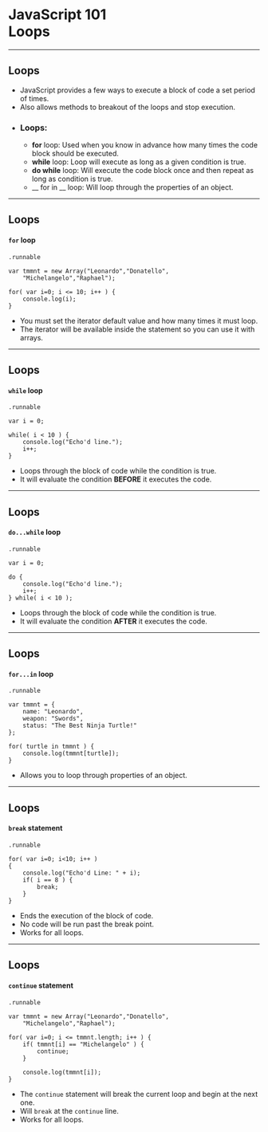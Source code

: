 # JavaScript 101<br />Loops

---
## Loops

- JavaScript provides a few ways to execute a block of code a set period of times.
- Also allows methods to breakout of the loops and stop execution.
- ### Loops:
	- __for__ loop: Used when you know in advance how many times the code block should be executed.
	- __while__ loop: Loop will execute as long as a given condition is true.
	- __do while__ loop: Will execute the code block once and then repeat as long as condition is true.
	- __ for in __ loop: Will loop through the properties of an object.
	
---
## Loops
#### `for` loop

	.runnable 
	
	var tmmnt = new Array("Leonardo","Donatello",
		"Michelangelo","Raphael");
	
	for( var i=0; i <= 10; i++ ) {
		console.log(i);
	}
	
- You must set the iterator default value and how many times it must loop.
- The iterator will be available inside the statement so you can use it with arrays.

---
## Loops
#### `while` loop

	.runnable
	
	var i = 0;
	
	while( i < 10 ) {
		console.log("Echo'd line.");
		i++;
	}
	
- Loops through the block of code while the condition is true.
- It will evaluate the condition __BEFORE__ it executes the code.

---
## Loops
#### `do...while` loop

	.runnable
	
	var i = 0;
	
	do {
		console.log("Echo'd line.");
		i++;
	} while( i < 10 );
	
- Loops through the block of code while the condition is true.
- It will evaluate the condition __AFTER__ it executes the code.

---
## Loops
#### `for...in` loop

	.runnable
	
	var tmmnt = {
		name: "Leonardo",
		weapon: "Swords",
		status: "The Best Ninja Turtle!"
	};
	
	for( turtle in tmmnt ) {
		console.log(tmmnt[turtle]);
	}
	
- Allows you to loop through properties of an object.

---
## Loops
#### `break` statement

	.runnable
	
	for( var i=0; i<10; i++ )
	{
		console.log("Echo'd Line: " + i);
		if( i == 8 ) {
			break;
		}
	}
	
- Ends the execution of the block of code.
- No code will be run past the break point.
- Works for all loops.
	
---
## Loops
#### `continue` statement

	.runnable 
	
	var tmmnt = new Array("Leonardo","Donatello",
		"Michelangelo","Raphael");
	
	for( var i=0; i <= tmmnt.length; i++ ) {
		if( tmmnt[i] == "Michelangelo" ) {
			continue;
		}
		
		console.log(tmmnt[i]);
	}
	
- The `continue` statement will break the current loop and begin at the next one.
- Will `break` at the `continue` line.
- Works for all loops.